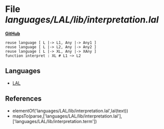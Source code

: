 # File _languages/LAL/lib/interpretation.lal_
**[GitHub](https://github.com/softlang/yas/blob/master/languages/LAL/lib/interpretation.lal)**
```
reuse language [ L |-> L1, Any |-> Any1 ]
reuse language [ L |-> L2, Any |-> Any2 ]
reuse language [ L |-> XL, Any |-> XAny ]
function interpret : XL # L1 ~> L2
```

## Languages
* [LAL](../languages/LAL.md)

## References
* elementOf('languages/LAL/lib/interpretation.lal',lal(text))
* mapsTo(parse,['languages/LAL/lib/interpretation.lal'],['languages/LAL/lib/interpretation.term'])
